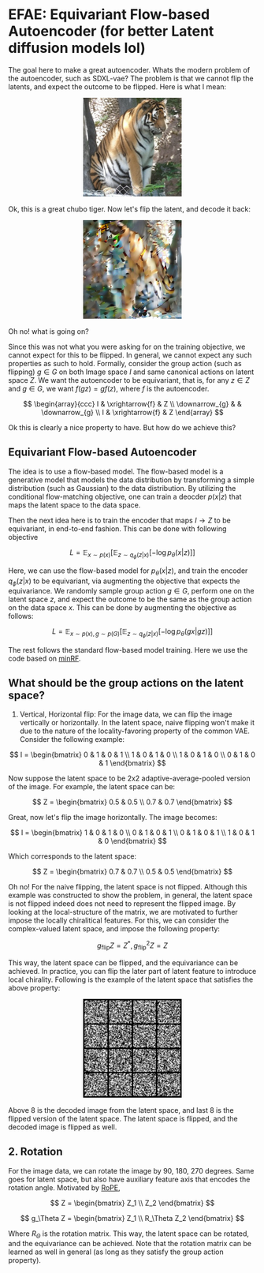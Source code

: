 # EFAE: Equivariant Flow-based Autoencoder (for better Latent diffusion models lol)

The goal here to make a great autoencoder. Whats the modern problem of the autoencoder, such as SDXL-vae? The problem is that we cannot flip the latents, and expect the outcome to be flipped. Here is what I mean:


<p align="center">
<img src="contents/chubocat.png" width="200" height="200" />
</p>

Ok, this is a great chubo tiger. Now let's flip the latent, and decode it back:

<p align="center">
<img src="contents/chubocat_flipped.png" width="200" height="200" />
</p>

Oh no! what is going on?

Since this was not what you were asking for on the training objective, we cannot expect for this to be flipped. In general, we cannot expect any such properties as such to hold. Formally, consider the group action (such as flipping) $g \in G$ on both Image space $I$ and same canonical actions on latent space $Z$. We want the autoencoder to be equivariant, that is, for any $z \in Z$ and $g \in G$, we want $f(gz) = g f(z)$, where $f$ is the autoencoder.

$$
\begin{array}{ccc}
I & \xrightarrow{f} & Z \\
\downarrow_{g} & & \downarrow_{g} \\
I & \xrightarrow{f} & Z
\end{array}
$$

Ok this is clearly a nice property to have. But how do we achieve this?

## Equivariant Flow-based Autoencoder

The idea is to use a flow-based model. The flow-based model is a generative model that models the data distribution by transforming a simple distribution (such as Gaussian) to the data distribution. By utilizing the conditional flow-matching objective, one can train a deocder $p(x | z)$ that maps the latent space to the data space.

Then the next idea here is to train the encoder that maps $I \rightarrow Z$ to be equivariant, in end-to-end fashion. This can be done with following objective

```math
L = \mathbb{E}_{x \sim p(x)} [ \mathbb{E}_{z \sim q_\phi(z | x)} [ -\log p_\theta(x | z) ] ]
```

Here, we can use the flow-based model for $p_\theta(x | z)$, and train the encoder $q_\phi(z | x)$ to be equivariant, via augmenting the objective that expects the equivariance. We randomly sample group action $g \in G$, perform one on the latent space $z$, and expect the outcome to be the same as the group action on the data space $x$. This can be done by augmenting the objective as follows:

```math
L = \mathbb{E}_{x \sim p(x), g \sim p(G)} [ \mathbb{E}_{z \sim q_\phi(z | x)} [ -\log p_\theta(gx | gz) ] ]
```

The rest follows the standard flow-based model training. Here we use the code based on [minRF](https://github.com/cloneofsimo/minRF).

## What should be the group actions on the latent space?

1. Vertical, Horizontal flip: For the image data, we can flip the image vertically or horizontally. In the latent space, naive flipping won't make it due to the nature of the locality-favoring property of the common VAE. Consider the following example:

$$
I = \begin{bmatrix}
0 & 1 & 0 & 1 \\
1 & 0 & 1 & 0 \\
1 & 0 & 1 & 0 \\
0 & 1 & 0 & 1
\end{bmatrix}
$$

Now suppose the latent space to be 2x2 adaptive-average-pooled version of the image. For example, the latent space can be:

$$
Z = \begin{bmatrix}
0.5 & 0.5 \\
0.7 & 0.7 
\end{bmatrix}
$$

Great, now let's flip the image horizontally. The image becomes:

$$
I = \begin{bmatrix}
1 & 0 & 1 & 0 \\
0 & 1 & 0 & 1 \\
0 & 1 & 0 & 1 \\
1 & 0 & 1 & 0
\end{bmatrix}
$$

Which corresponds to the latent space:

$$
Z = \begin{bmatrix}
0.7 & 0.7 \\
0.5 & 0.5
\end{bmatrix}
$$

Oh no! For the naive flipping, the latent space is not flipped. Although this example was constructed to show the problem, in general, the latent space is not flipped indeed does not need to represent the flipped image. By looking at the local-structure of the matrix, we are motivated to further impose the locally chiralitical features. For this, we can consider the complex-valued latent space, and impose the following property:

$$
g_\text{flip} Z = Z^*, g_\text{flip}^2 Z = Z
$$

This way, the latent space can be flipped, and the equivariance can be achieved. In practice, you can flip the later part of latent feature to introduce local chirality. Following is the example of the latent space that satisfies the above property:

<p align="center">
<img src="contents/flip.gif" width="200" height="200" />
</p>


Above 8 is the decoded image from the latent space, and last 8 is the flipped version of the latent space. The latent space is flipped, and the decoded image is flipped as well.

## 2. Rotation

For the image data, we can rotate the image by 90, 180, 270 degrees. Same goes for latent space, but also have auxiliary feature axis that encodes the rotation angle. Motivated by [RoPE](https://arxiv.org/abs/2104.09864),

$$
Z = \begin{bmatrix}
Z_1 \\
Z_2
\end{bmatrix}
$$

$$
g_\Theta Z = \begin{bmatrix}
Z_1 \\
R_\Theta Z_2
\end{bmatrix}
$$



Where $R_\Theta$ is the rotation matrix. This way, the latent space can be rotated, and the equivariance can be achieved. Note that the rotation matrix can be learned as well in general (as long as they satisfy the group action property).

